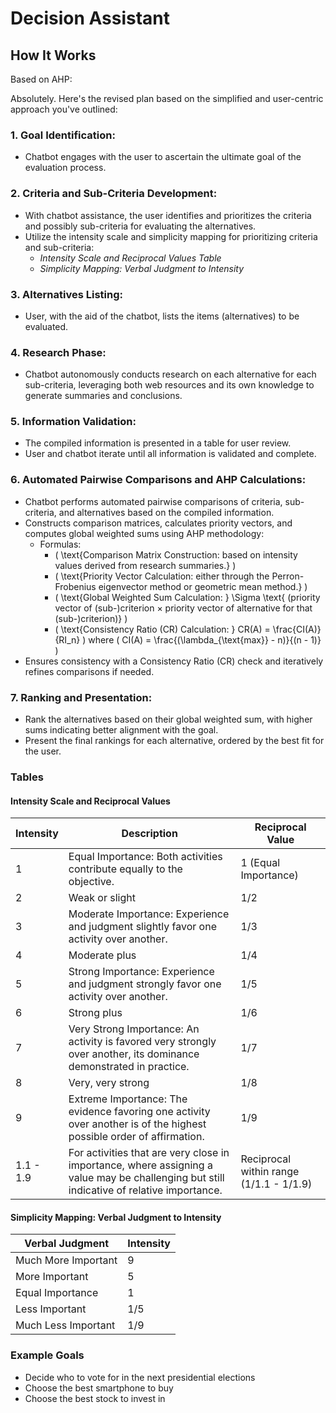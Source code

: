 # Decision Assistant

## How It Works

Based on AHP:

Absolutely. Here's the revised plan based on the simplified and user-centric approach you've outlined:

### 1. **Goal Identification:**
   - Chatbot engages with the user to ascertain the ultimate goal of the evaluation process.

### 2. **Criteria and Sub-Criteria Development:**
   - With chatbot assistance, the user identifies and prioritizes the criteria and possibly sub-criteria for evaluating the alternatives.
   - Utilize the intensity scale and simplicity mapping for prioritizing criteria and sub-criteria:
     - *Intensity Scale and Reciprocal Values Table*
     - *Simplicity Mapping: Verbal Judgment to Intensity*

### 3. **Alternatives Listing:**
   - User, with the aid of the chatbot, lists the items (alternatives) to be evaluated.

### 4. **Research Phase:**
   - Chatbot autonomously conducts research on each alternative for each sub-criteria, leveraging both web resources and its own knowledge to generate summaries and conclusions.

### 5. **Information Validation:**
   - The compiled information is presented in a table for user review.
   - User and chatbot iterate until all information is validated and complete.

### 6. **Automated Pairwise Comparisons and AHP Calculations:**
   - Chatbot performs automated pairwise comparisons of criteria, sub-criteria, and alternatives based on the compiled information.
   - Constructs comparison matrices, calculates priority vectors, and computes global weighted sums using AHP methodology:
     - Formulas:
       - \( \text{Comparison Matrix Construction: based on intensity values derived from research summaries.} \)
       - \( \text{Priority Vector Calculation: either through the Perron-Frobenius eigenvector method or geometric mean method.} \)
       - \( \text{Global Weighted Sum Calculation: } \Sigma \text{ (priority vector of (sub-)criterion × priority vector of alternative for that (sub-)criterion)} \)
       - \( \text{Consistency Ratio (CR) Calculation: } CR(A) = \frac{CI(A)}{RI_n} \) where \( CI(A) = \frac{(\lambda_{\text{max}} - n)}{(n - 1)} \)
   - Ensures consistency with a Consistency Ratio (CR) check and iteratively refines comparisons if needed.

### 7. **Ranking and Presentation:**
   - Rank the alternatives based on their global weighted sum, with higher sums indicating better alignment with the goal.
   - Present the final rankings for each alternative, ordered by the best fit for the user.

### Tables

#### Intensity Scale and Reciprocal Values

| Intensity | Description                                                                                                                               | Reciprocal Value                        |
|-----------|-------------------------------------------------------------------------------------------------------------------------------------------|-----------------------------------------|
| 1         | Equal Importance: Both activities contribute equally to the objective.                                                                    | 1 (Equal Importance)                    |
| 2         | Weak or slight                                                                                                                            | 1/2                                     |
| 3         | Moderate Importance: Experience and judgment slightly favor one activity over another.                                                    | 1/3                                     |
| 4         | Moderate plus                                                                                                                             | 1/4                                     |
| 5         | Strong Importance: Experience and judgment strongly favor one activity over another.                                                      | 1/5                                     |
| 6         | Strong plus                                                                                                                               | 1/6                                     |
| 7         | Very Strong Importance: An activity is favored very strongly over another, its dominance demonstrated in practice.                        | 1/7                                     |
| 8         | Very, very strong                                                                                                                         | 1/8                                     |
| 9         | Extreme Importance: The evidence favoring one activity over another is of the highest possible order of affirmation.                      | 1/9                                     |
| 1.1 - 1.9 | For activities that are very close in importance, where assigning a value may be challenging but still indicative of relative importance. | Reciprocal within range (1/1.1 - 1/1.9) |

#### Simplicity Mapping: Verbal Judgment to Intensity

| Verbal Judgment     | Intensity |
|---------------------|-----------|
| Much More Important | 9         |
| More Important      | 5         |
| Equal Importance    | 1         |
| Less Important      | 1/5       |
| Much Less Important | 1/9       |

### Example Goals
* Decide who to vote for in the next presidential elections
* Choose the best smartphone to buy
* Choose the best stock to invest in